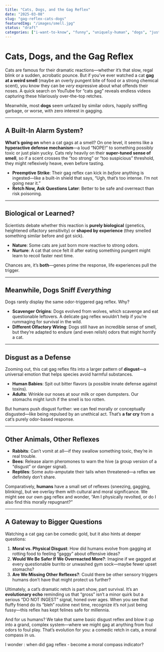 ```yaml
---
title: "Cats, Dogs, and the Gag Reflex"
date: "2025-03-08"
slug: "gag-reflex-cats-dogs"
featuredImg: "/images/smell.jpg"
status: "draft"
categories: ["i-want-to-know", "funny", "uniquely-human", "dogs", "just-thinking", "disgust", "i-wonder"]
---
```


# Cats, Dogs, and the Gag Reflex

Cats are famous for their dramatic reactions—whether it’s that slow, regal blink or a sudden, acrobatic pounce. But if you’ve ever watched a cat **gag at a weird smell** (maybe an overly pungent bite of food or a strong chemical scent), you know they can be *very* expressive about what offends their noses. A quick search on YouTube for “cats gag” reveals endless videos capturing these hilariously over-the-top retches.

Meanwhile, most **dogs** seem unfazed by similar odors, happily sniffing garbage, or worse, with zero interest in gagging.

---

## A Built-In Alarm System?

**What’s going on** when a cat gags at a smell? On one level, it seems like a **hyperactive defense mechanism**—a loud “NOPE!” to something possibly toxic or just plain yucky. Cats rely heavily on their **super-tuned sense of smell**, so if a scent crosses the “too strong” or “too suspicious” threshold, they might reflexively heave, even before tasting.

- **Preemptive Strike**: Their gag reflex can kick in *before* anything is ingested—like a built-in shield that says, “Ugh, that’s too intense. I’m not going near it.”
- **Retch Now, Ask Questions Later**: Better to be safe and overreact than risk poisoning.

---

## Biological or Learned?

Scientists debate whether this reaction is **purely biological** (genetics, heightened olfactory sensitivity) or **shaped by experience** (they smelled something similar before and got sick).

- **Nature**: Some cats are just born more reactive to strong odors.
- **Nurture**: A cat that once felt ill after eating something pungent might learn to recoil faster next time.

Chances are, it’s **both**—genes prime the response, life experiences pull the trigger.

---

## Meanwhile, Dogs Sniff *Everything*

Dogs rarely display the same odor-triggered gag reflex. Why?

- **Scavenger Origins**: Dogs evolved from wolves, which scavenge and eat questionable leftovers. A delicate gag reflex wouldn’t help if you’re rummaging for survival in the wild.
- **Different Olfactory Wiring**: Dogs still have an incredible sense of smell, but they’re adapted to endure (and even relish) odors that might horrify a cat.

---

## Disgust as a Defense

Zooming out, this cat gag reflex fits into a larger pattern of **disgust**—a universal emotion that helps species avoid harmful substances.

- **Human Babies**: Spit out bitter flavors (a possible innate defense against toxins).
- **Adults**: Wrinkle our noses at sour milk or open dumpsters. Our stomachs might lurch if the smell is too rotten.

But humans push disgust further: we can feel morally or conceptually disgusted—like being repulsed by an unethical act. That’s **a far cry** from a cat’s purely odor-based response.

---

## Other Animals, Other Reflexes

- **Rabbits**: Can’t vomit at all—if they swallow something toxic, they’re in real trouble.
- **Bees**: Release alarm pheromones to warn the hive (a group version of a “disgust” or danger signal).
- **Reptiles**: Some auto-amputate their tails when threatened—a reflex we definitely don’t share.

Comparatively, **humans** have a small set of reflexes (sneezing, gagging, blinking), but we overlay them with cultural and moral significance. We might see our own gag reflex and wonder, “Am I physically revolted, or do I also find this morally repugnant?”

---

## A Gateway to Bigger Questions

Watching a cat gag can be comedic gold, but it also hints at deeper questions:

1. **Moral vs. Physical Disgust**: How did humans evolve from gagging at rotting food to feeling “gaggy” about offensive ideas?
2. **Would We Be Safer If We Overreacted More?**: Imagine if we gagged at every questionable burrito or unwashed gym sock—maybe fewer upset stomachs?
3. **Are We Missing Other Reflexes?**: Could there be other sensory triggers humans don’t have that might protect us further?

Ultimately, a cat’s dramatic retch is part show, part survival. It’s an **evolutionary echo** reminding us that “gross” isn’t a minor quirk but a serious “DO NOT INGEST” signal, honed over ages. When you see that fluffy friend do its “bleh” routine next time, recognize it’s not just being fussy—this reflex has kept felines safe for millennia.

And for us humans? We take that same basic disgust reflex and blow it up into a grand, complex system—where we might gag at anything from foul odors to foul play. That’s evolution for you: a comedic retch in cats, a moral compass in us.

I wonder : when did gag reflex - become a moral compass indicator?


